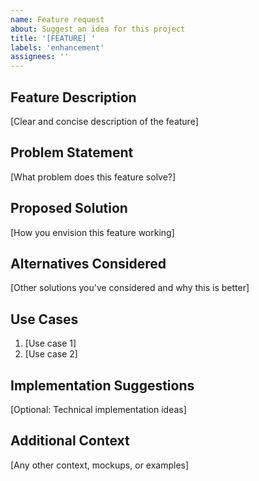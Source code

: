 ```yaml
---
name: Feature request
about: Suggest an idea for this project
title: '[FEATURE] '
labels: 'enhancement'
assignees: ''
---
```


## Feature Description
[Clear and concise description of the feature]

## Problem Statement
[What problem does this feature solve?]

## Proposed Solution
[How you envision this feature working]

## Alternatives Considered
[Other solutions you've considered and why this is better]

## Use Cases
1. [Use case 1]
2. [Use case 2]

## Implementation Suggestions
[Optional: Technical implementation ideas]

## Additional Context
[Any other context, mockups, or examples]